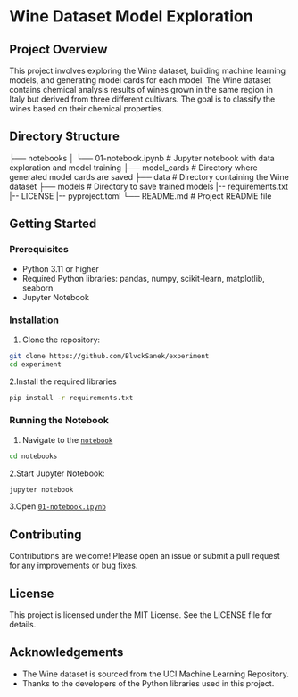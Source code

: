 # Wine Dataset Model Exploration

## Project Overview

This project involves exploring the Wine dataset, building machine learning models, and generating model cards for each model. The Wine dataset contains chemical analysis results of wines grown in the same region in Italy but derived from three different cultivars. The goal is to classify the wines based on their chemical properties.

## Directory Structure

├── notebooks
│ └── 01-notebook.ipynb # Jupyter notebook with data exploration and model training
├── model_cards # Directory where generated model cards are saved
├── data # Directory containing the Wine dataset
├── models # Directory to save trained models
|-- requirements.txt
|-- LICENSE
|-- pyproject.toml
└── README.md # Project README file

## Getting Started

### Prerequisites

- Python 3.11 or higher
- Required Python libraries: pandas, numpy, scikit-learn, matplotlib, seaborn
- Jupyter Notebook

### Installation

1. Clone the repository:

``` sh
git clone https://github.com/BlvckSanek/experiment
cd experiment
```

2.Install the required libraries

```sh
pip install -r requirements.txt
```

### Running the Notebook

1. Navigate to the [`notebook`](/notebooks)

```sh
cd notebooks
```

2.Start Jupyter Notebook:

```sh
jupyter notebook
```

3.Open [`01-notebook.ipynb`](/notebooks/01-notebook.ipynb)

## Contributing

Contributions are welcome! Please open an issue or submit a pull request for any improvements or bug fixes.

## License

This project is licensed under the MIT License. See the LICENSE file for details.

## Acknowledgements

- The Wine dataset is sourced from the UCI Machine Learning Repository.
- Thanks to the developers of the Python libraries used in this project.
